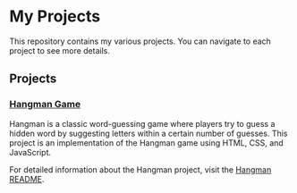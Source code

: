 # My Projects

This repository contains my various projects. You can navigate to each project to see more details.

## Projects

### [Hangman Game](https://ahmedali2003.github.io/Javascript_Projects/hangman/index.html)

Hangman is a classic word-guessing game where players try to guess a hidden word by suggesting letters within a certain number of guesses. This project is an implementation of the Hangman game using HTML, CSS, and JavaScript.

For detailed information about the Hangman project, visit the [Hangman README](./hangman/README.md).